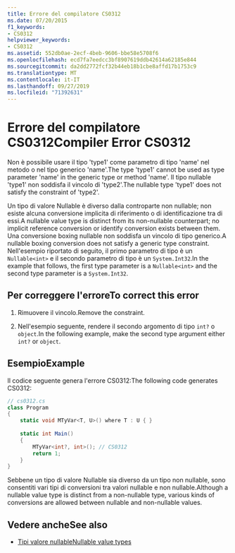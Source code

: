 ```yaml
---
title: Errore del compilatore CS0312
ms.date: 07/20/2015
f1_keywords:
- CS0312
helpviewer_keywords:
- CS0312
ms.assetid: 552db0ae-2ecf-4beb-9606-bbe58e5708f6
ms.openlocfilehash: ecd7fa7eedcc3bf8907619ddb42614a62185e844
ms.sourcegitcommit: da2dd2772fcf32b44eb18b1cbe8affd17b1753c9
ms.translationtype: MT
ms.contentlocale: it-IT
ms.lasthandoff: 09/27/2019
ms.locfileid: "71392631"
---
```

# <a name="compiler-error-cs0312"></a><span data-ttu-id="4f1fc-102">Errore del compilatore CS0312</span><span class="sxs-lookup"><span data-stu-id="4f1fc-102">Compiler Error CS0312</span></span>
<span data-ttu-id="4f1fc-103">Non è possibile usare il tipo 'type1' come parametro di tipo 'name' nel metodo o nel tipo generico 'name'.</span><span class="sxs-lookup"><span data-stu-id="4f1fc-103">The type 'type1' cannot be used as type parameter 'name' in the generic type or method 'name'.</span></span> <span data-ttu-id="4f1fc-104">Il tipo nullable 'type1' non soddisfa il vincolo di 'type2'.</span><span class="sxs-lookup"><span data-stu-id="4f1fc-104">The nullable type 'type1' does not satisfy the constraint of 'type2'.</span></span>  
  
 <span data-ttu-id="4f1fc-105">Un tipo di valore Nullable è diverso dalla controparte non nullable; non esiste alcuna conversione implicita di riferimento o di identificazione tra di essi.</span><span class="sxs-lookup"><span data-stu-id="4f1fc-105">A nullable value type is distinct from its non-nullable counterpart; no implicit reference conversion or identify conversion exists between them.</span></span> <span data-ttu-id="4f1fc-106">Una conversione boxing nullable non soddisfa un vincolo di tipo generico.</span><span class="sxs-lookup"><span data-stu-id="4f1fc-106">A nullable boxing conversion does not satisfy a generic type constraint.</span></span> <span data-ttu-id="4f1fc-107">Nell'esempio riportato di seguito, il primo parametro di tipo è un `Nullable<int>` e il secondo parametro di tipo è un `System.Int32`.</span><span class="sxs-lookup"><span data-stu-id="4f1fc-107">In the example that follows, the first type parameter is a `Nullable<int>` and the second type parameter is a `System.Int32`.</span></span>  
  
## <a name="to-correct-this-error"></a><span data-ttu-id="4f1fc-108">Per correggere l'errore</span><span class="sxs-lookup"><span data-stu-id="4f1fc-108">To correct this error</span></span>  
  
1. <span data-ttu-id="4f1fc-109">Rimuovere il vincolo.</span><span class="sxs-lookup"><span data-stu-id="4f1fc-109">Remove the constraint.</span></span>  
  
2. <span data-ttu-id="4f1fc-110">Nell'esempio seguente, rendere il secondo argomento di tipo `int?` o `object`.</span><span class="sxs-lookup"><span data-stu-id="4f1fc-110">In the following example, make the second type argument either `int?` or `object`.</span></span>  
  
## <a name="example"></a><span data-ttu-id="4f1fc-111">Esempio</span><span class="sxs-lookup"><span data-stu-id="4f1fc-111">Example</span></span>

<span data-ttu-id="4f1fc-112">Il codice seguente genera l'errore CS0312:</span><span class="sxs-lookup"><span data-stu-id="4f1fc-112">The following code generates CS0312:</span></span>  
  
```csharp  
// cs0312.cs  
class Program  
{  
    static void MTyVar<T, U>() where T : U { }  
  
    static int Main()  
    {  
        MTyVar<int?, int>(); // CS0312  
        return 1;  
    }  
}  
```  
  
 <span data-ttu-id="4f1fc-113">Sebbene un tipo di valore Nullable sia diverso da un tipo non nullable, sono consentiti vari tipi di conversioni tra valori nullable e non nullable.</span><span class="sxs-lookup"><span data-stu-id="4f1fc-113">Although a nullable value type is distinct from a non-nullable type, various kinds of conversions are allowed between nullable and non-nullable values.</span></span>
  
## <a name="see-also"></a><span data-ttu-id="4f1fc-114">Vedere anche</span><span class="sxs-lookup"><span data-stu-id="4f1fc-114">See also</span></span>

- [<span data-ttu-id="4f1fc-115">Tipi valore nullable</span><span class="sxs-lookup"><span data-stu-id="4f1fc-115">Nullable value types</span></span>](../programming-guide/nullable-types/index.md)
